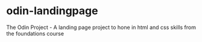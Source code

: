 # odin-landingpage
The Odin Project - A landing page project to hone in html and css skills from the foundations course
